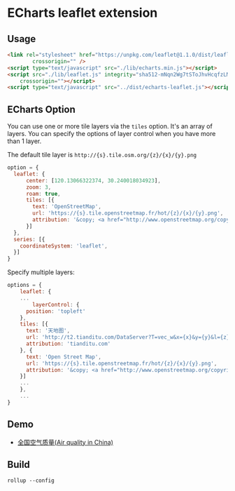 # ECharts leaflet extension

## Usage

```html
<link rel="stylesheet" href="https://unpkg.com/leaflet@1.1.0/dist/leaflet.css" integrity="sha512-wcw6ts8Anuw10Mzh9Ytw4pylW8+NAD4ch3lqm9lzAsTxg0GFeJgoAtxuCLREZSC5lUXdVyo/7yfsqFjQ4S+aKw=="
        crossorigin="" />
<script type="text/javascript" src="./lib/echarts.min.js"></script>
<script src="./lib/leaflet.js" integrity="sha512-mNqn2Wg7tSToJhvHcqfzLMU6J4mkOImSPTxVZAdo+lcPlk+GhZmYgACEe0x35K7YzW1zJ7XyJV/TT1MrdXvMcA=="
    crossorigin=""></script>
<script type="text/javascript" src="../dist/echarts-leaflet.js"></script>
```

## ECharts Option

You can use one or more tile layers via the `tiles` option. It's an array of
layers. You can specify the options of layer control when you have more than 1
layer.

The default tile layer is `http://{s}.tile.osm.org/{z}/{x}/{y}.png`

```javascript
option = {
  leaflet: {
      center: [120.13066322374, 30.240018034923],
      zoom: 3,
      roam: true,
      tiles: [{
        text: 'OpenStreetMap',
        url: 'https://{s}.tile.openstreetmap.fr/hot/{z}/{x}/{y}.png',
        attribution: '&copy; <a href="http://www.openstreetmap.org/copyright">OpenStreetMap</a>, Tiles courtesy of <a href="http://hot.openstreetmap.org/" target="_blank">Humanitarian OpenStreetMap Team</a>'
      }]
  },
  series: [{
    coordinateSystem: 'leaflet',
  }]
}
```

Specify multiple layers:
```javascript
options = {
	leaflet: {
    ...
		layerControl: {
      position: 'topleft'
    },
    tiles: [{
      text: '天地图',
      url: 'http://t2.tianditu.com/DataServer?T=vec_w&x={x}&y={y}&l={z}',
      attribution: 'tianditu.com'
    }, {
      text: 'Open Street Map',
      url: 'https://{s}.tile.openstreetmap.fr/hot/{z}/{x}/{y}.png',
      attribution: '&copy; <a href="http://www.openstreetmap.org/copyright">OpenStreetMap</a>, Tiles courtesy of <a href="http://hot.openstreetmap.org/" target="_blank">Humanitarian OpenStreetMap Team</a>'
    }]
    ...
	},
	...
}
```

## Demo

- [全国空气质量(Air quality in China)](http://gnijuohz.github.io/echarts-leaflet/example/leaflet.html)

## Build

`rollup --config`